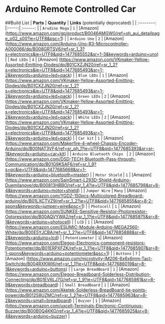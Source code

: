 # Arduino Remote Controlled Car

##Build List
| __Parts__ | __Quantity__ | __Links__ (potentially deprocated) | 
| :--------: |:-----:| :------: |
| `Arudino Mega` |  `1` | [Amazon] (https://www.amazon.com/gp/product/B0046AMGW0/ref=oh_aui_detailpage_o02_s00?ie=UTF8&psc=1) |
| `Arduino Uno` |  `2` | [Amazon] (https://www.amazon.com/Arduino-Uno-R3-Microcontroller-A000066/dp/B008GRTSV6/ref=sr_1_3?s=electronics&ie=UTF8&qid=1477685552&sr=1-3&keywords=arduino+uno) |
| `Red LEDs` | `4` | [Amazon] (https://www.amazon.com/VKmaker-Yellow-Assorted-Emitting-Diodes/dp/B01CXZJN20/ref=sr_1_2?s=electronics&ie=UTF8&qid=1477685493&sr=1-2&keywords=arduino+led+pack) |
| `Blue LEDs` | `1` | [Amazon] (https://www.amazon.com/VKmaker-Yellow-Assorted-Emitting-Diodes/dp/B01CXZJN20/ref=sr_1_2?s=electronics&ie=UTF8&qid=1477685493&sr=1-2&keywords=arduino+led+pack) |
| `Green LEDs` | `2` | [Amazon] (https://www.amazon.com/VKmaker-Yellow-Assorted-Emitting-Diodes/dp/B01CXZJN20/ref=sr_1_2?s=electronics&ie=UTF8&qid=1477685493&sr=1-2&keywords=arduino+led+pack) |
| `White LEDs` | `2` | [Amazon] (https://www.amazon.com/VKmaker-Yellow-Assorted-Emitting-Diodes/dp/B01CXZJN20/ref=sr_1_2?s=electronics&ie=UTF8&qid=1477685493&sr=1-2&keywords=arduino+led+pack) |
| `Car kit` | `1` | [Amazon] (https://www.amazon.com/Makerfire-4-wheel-Chassis-Encoder-Arduino/dp/B00NAT3VF4/ref=sr_ph_1?ie=UTF8&qid=1477685393&sr=sr-1&keywords=arduino+car+kit) |
| `Arduino Bluetooth Chips ` | `2` | [Amazon] (https://www.amazon.com/DSD-TECH-Bluetooth-Pass-through-Communication/dp/B01G9KSAF6/ref=sr_1_9?s=pc&ie=UTF8&qid=1477685668&sr=1-9&keywords=arduino+bluetooth+master) |
| `Motor Shield` | `1` | [Amazon] (https://www.amazon.com/SainSmart-L293D-Shield-Arduino-Duemilanove/dp/B00813HBBO/ref=sr_1_4?ie=UTF8&qid=1477685798&sr=8-4&keywords=arduino+motor+shield) | 
| `Jumper Wire` | `Many` | [Amazon] (https://www.amazon.com/YGDZ-150pcs-Multicolored-Breadboard-arduino/dp/B01LXCTVZ9/ref=sr_1_2?ie=UTF8&qid=1477685855&sr=8-2-spons&keywords=jumper+wire&psc=1) |
| `Photocell` | `1` | [Amazon] (https://www.amazon.com/SUNKEE-Sensitive-Resistor-Photoresistor-Optoresistor/dp/B00AQVYWA2/ref=sr_1_1?ie=UTF8&qid=1477685875&sr=8-1&keywords=arduino+photocell) |
| `LCD` | `1` | [Amazon] (https://www.amazon.com/ESUMIC-Module-Arduino-MEGA2560-White/dp/B00E5YJCBA/ref=sr_1_2?ie=UTF8&qid=1477685888&sr=8-2&keywords=arduino+lcd) |
| `Potentiometer` | `1`| [Amazon] (https://www.amazon.com/Elegoo-Electronics-component-resistors-Potentiometer/dp/B01ERPXFZK/ref=sr_1_1?ie=UTF8&qid=1477685907&sr=8-1-spons&keywords=arduino+potentiometer&psc=1) |
| `Buttons` | `7` | [Amazon] (https://www.amazon.com/microtivity-IM206-6x6x6mm-Tact-Switch/dp/B004RXKWI6/ref=sr_1_1?ie=UTF8&qid=1477686019&sr=8-1&keywords=arduino+buttons) |
| `Large BreadBoard` | `1` | [Amazon] (https://www.amazon.com/Elegoo-Breadboard-Solderless-Distribution-Connecting/dp/B01EV6LJ7G/ref=sr_1_9?ie=UTF8&qid=1477685981&sr=8-9&keywords=breadboard) |
| `Small BreadBoard` | `1` | [Amazon] (https://www.amazon.com/Aketek-Solderless-BreadBoard-tie-points-power/dp/B01258UZMC/ref=sr_1_2?ie=UTF8&qid=1477685963&sr=8-2&keywords=small+breadboard) |
| `Buzzer` | `1` | [Amazon] (https://www.amazon.com/uxcell-Terminals-Electronic-Continuous-Buzzer/dp/B00B0Q4KKO/ref=sr_1_4?ie=UTF8&qid=1477685925&sr=8-4&keywords=arduino+buzzer) |


